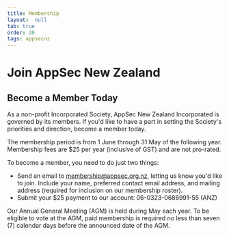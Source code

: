 ```yaml
---
title: Membership
layout:  null
tab: true
order: 20
tags: appsecnz
---
```


# Join AppSec New Zealand

## Become a Member Today

As a non-profit Incorporated Society, AppSec New Zealand Incorporated is governed by 
its members. If you'd like to have a part in setting the Society's priorities and 
direction, become a member today.

The membership period is from 1 June through 31 May of the following year. 
Membership fees are $25 per year (inclusive of GST) and are not pro-rated.

To become a member, you need to do just two things:

* Send an email to [membership@appsec.org.nz](mailto:membership@appsec.org.nz), letting us know you'd like to join. Include your name, preferred contact email address, and mailing address (required for inclusion on our membership roster).
* Submit your $25 payment to our account: 06-0323-0686991-55 (ANZ)

Our Annual General Meeting (AGM) is held during May each year. To be eligible to vote
at the AGM, paid membership is required no less than seven (7) calendar days before the 
announced date of the AGM.



